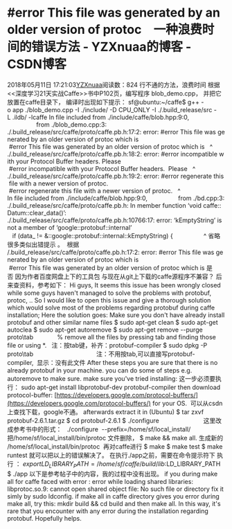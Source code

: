 # #error This file was generated by an older version of protoc　一种浪费时间的错误方法 - YZXnuaa的博客 - CSDN博客
2018年05月11日 17:21:03[YZXnuaa](https://me.csdn.net/YZXnuaa)阅读数：824
行不通的方法，浪费时间
根据<<深度学习21天实战Caffe>>书中P102页，编写程序 blob_demo.cpp， 并把它放置在caffe目录下，
编译时出现如下提示：
sf@ubuntu:~/caffe$ g++ -o app ./blob_demo.cpp -I ./include/ -D CPU_ONLY -I ./.build_release/src -L .ildb/ -lcaffe
In file included from ./include/caffe/blob.hpp:9:0,
                 from ./blob_demo.cpp:3:
./.build_release/src/caffe/proto/caffe.pb.h:17:2: error: #error This file was generated by an older version of protoc which is
 #error This file was generated by an older version of protoc which is
  ^
./.build_release/src/caffe/proto/caffe.pb.h:18:2: error: #error incompatible with your Protocol Buffer headers. Please
 #error incompatible with your Protocol Buffer headers.  Please
  ^
./.build_release/src/caffe/proto/caffe.pb.h:19:2: error: #error regenerate this file with a newer version of protoc.
 #error regenerate this file with a newer version of protoc.
  ^
In file included from ./include/caffe/blob.hpp:9:0,
                 from ./bd.cpp:3:
./.build_release/src/caffe/proto/caffe.pb.h: In member function ‘void caffe::Datum::clear_data()’:
./.build_release/src/caffe/proto/caffe.pb.h:10766:17: error: ‘kEmptyString’ is not a member of ‘google::protobuf::internal’
   if (data_ != &::google::protobuf::internal::kEmptyString) {
                 ^
省略很多类似出错提示
。
 根据
/.build_release/src/caffe/proto/caffe.pb.h:17:2: error: #error This file was generated by an older version of protoc which is
 #error This file was generated by an older version of protoc which is
是否 因为作者百度网盘上下的工具包 与现在从git上下载的caffe源程序不兼容？
后来查资料，参考如下：
Hi guys, 
It seems this issue has been wrongly closed while some guys haven't managed to solve the problems with protobuf, protoc, .. So I would like to open this issue and give a thorough solution which would solve most of the problems regarding protobuf during caffe installation;
Here the solution goes:
Make sure you don't have already install protobuf and other similar name files
$ sudo apt-get clean
$ sudo apt-get autoclea
$ sudo apt-get autoremove
$ sudo apt-get remove --purge proto\tab              % remove all the files by pressing tab and finding those file or using *.   注：按tab键，补齐：protobuf-compiler
$ sudo dpkg -P proto\tab                                     注：不用按tab,可以直接写protobuf-compiler,  显示：没有此文件
After these steps you are sure that there is no already protobuf in your machine. you can do some of steps e.g. autoremove to make sure.
make sure you've tried installing: 
这一步必须要执行：
sudo apt-get install libprotobuf-dev protobuf-compiler
then download protocol-buffer: [https://developers.google.com/protocol-buffers/](https://developers.google.com/protocol-buffers/) for your OS.  可以从csdn上查找下载，google不通。
afterwards extract it in (Ubuntu)
$ tar zxvf protobuf-2.6.1.tar.gz
$ cd protobuf-2.6.1
$ ./configure                          这里改成参考书中的形式：   ./configure  --prefix=/home/sf/local_install/
把/home/sf/local_install/bin/protoc 文件删除，
$ make && make all.
生成新的 /home/sf/local_install/bin/protoc 
再对caffe进行 
$ make
$ make test
$ make runtest
就可以把以上的错误解决了。
在执行./app之前，需要在命令提示符下 执行 ：
$  export  LD_LIBRARY_PATH=/home/sf/caffe/build/lib:$LD_LIBRARY_PATH
$ ./app
以下是参考帖子中的内容，我的过程中没有出现。
if you during make all for caffe faced with error : error while loading shared libraries: libprotoc.so.9: cannot open shared object file: No such file or directory
fix it simly by sudo ldconfig.
if make all in caffe directory gives you error during make all, try this:
mkdir build && cd build
and then make all. 
In this way, it's rare that you encounter with any error during the installation regarding protobuf.
Hopefully helps.
